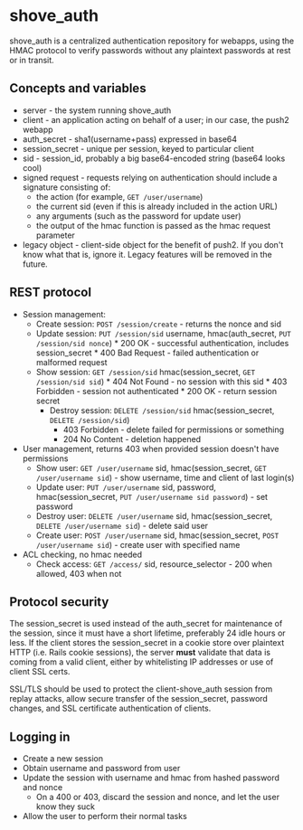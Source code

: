 shove_auth
==========

shove\_auth is a centralized authentication repository for webapps, using
the HMAC protocol to verify passwords without any plaintext passwords at
rest or in transit.

Concepts and variables
----------------------
* server - the system running shove_auth
* client - an application acting on behalf of a user; in our case, the push2 webapp
* auth_secret - sha1(username+pass) expressed in base64
* session_secret - unique per session, keyed to particular client
* sid - session_id, probably a big base64-encoded string (base64 looks cool)
* signed request - requests relying on authentication should include a signature consisting of:
	* the action (for example, `GET /user/username`)
	* the current sid (even if this is already included in the action URL)
	* any arguments (such as the password for update user)
	* the output of the hmac function is passed as the hmac request parameter
* legacy object - client-side object for the benefit of push2.  If you don't
    know what that is, ignore it.  Legacy features will be removed in the
    future.

REST protocol
-------------

* Session management:
  * Create session: `POST /session/create` - returns the nonce and sid
  * Update session: `PUT /session/sid` username, hmac(auth\_secret, `PUT /session/sid nonce`)
		* 200 OK - successful authentication, includes session\_secret
		* 400 Bad Request - failed authentication or malformed request
  * Show session: `GET /session/sid` hmac(session\_secret, `GET /session/sid sid`)
		* 404 Not Found - no session with this sid
		* 403 Forbidden - session not authenticated
		* 200 OK - return session secret 
	* Destroy session: `DELETE /session/sid` hmac(session\_secret, `DELETE /session/sid`)
		* 403 Forbidden - delete failed for permissions or something
		* 204 No Content - deletion happened
* User management, returns 403 when provided session doesn't have permissions
  * Show user: `GET /user/username` sid, hmac(session\_secret, `GET /user/username sid`) - show username, time and client of last login(s)
  * Update user: `PUT /user/username` sid, password, hmac(session\_secret, `PUT /user/username sid password`) - set password
  * Destroy user: `DELETE /user/username` sid, hmac(session\_secret, `DELETE /user/username sid`) - delete said user
  * Create user: `POST /user/username` sid, hmac(session\_secret, `POST /user/username sid`) - create user with specified name
* ACL checking, no hmac needed
  * Check access: `GET /access/` sid, resource\_selector - 200 when allowed, 403 when not

Protocol security
-----------------

The session\_secret is used instead of the auth\_secret for maintenance of the session, since it must have a short lifetime,
preferably 24 idle hours or less.  If the client stores the session\_secret in a cookie store over plaintext HTTP (i.e. Rails
cookie sessions), the server **must** validate that data is coming from a valid client, either by whitelisting IP addresses
or use of client SSL certs.

SSL/TLS should be used to protect the client-shove\_auth session from replay attacks, allow secure transfer of the session\_secret, password changes, and SSL certificate authentication of clients.

Logging in
----------

* Create a new session
* Obtain username and password from user
* Update the session with username and hmac from hashed password and nonce
  * On a 400 or 403, discard the session and nonce, and let the user know they suck
* Allow the user to perform their normal tasks

